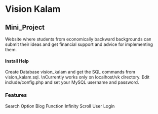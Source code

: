 # Vision Kalam
## Mini_Project
Website where students from economically backward backgrounds can submit their ideas and get financial support and advice for implementing them.

#### Install Help
Create Database vision_kalam and get the SQL commands from vision_kalam.sql. 
\nCurrently works only on localhost/vk directory.
Edit include/config.php and set your MySQL username and password.

### Features
Search Option
Blog Function
Infinity Scroll
User Login

